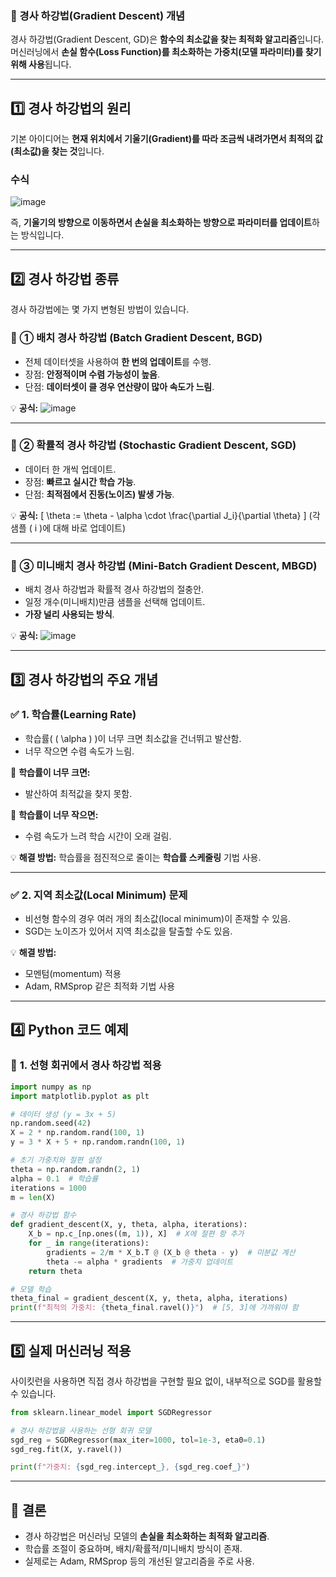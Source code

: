 ### 📌 경사 하강법(Gradient Descent) 개념
경사 하강법(Gradient Descent, GD)은 **함수의 최소값을 찾는 최적화 알고리즘**입니다. 머신러닝에서 **손실 함수(Loss Function)를 최소화하는 가중치(모델 파라미터)를 찾기 위해 사용**됩니다.

---

## 1️⃣ **경사 하강법의 원리**
기본 아이디어는 **현재 위치에서 기울기(Gradient)를 따라 조금씩 내려가면서 최적의 값(최소값)을 찾는 것**입니다.

### 수식

![image](https://github.com/user-attachments/assets/d5c11fed-5adf-4c85-854c-4f084c1e70f7)


즉, **기울기의 방향으로 이동하면서 손실을 최소화하는 방향으로 파라미터를 업데이트**하는 방식입니다.

---

## 2️⃣ **경사 하강법 종류**
경사 하강법에는 몇 가지 변형된 방법이 있습니다.

### 🔹 ① 배치 경사 하강법 (Batch Gradient Descent, BGD)
- 전체 데이터셋을 사용하여 **한 번의 업데이트**를 수행.
- 장점: **안정적이며 수렴 가능성이 높음**.
- 단점: **데이터셋이 클 경우 연산량이 많아 속도가 느림**.

💡 **공식:**
![image](https://github.com/user-attachments/assets/b4a95aea-d663-4ea7-832d-c6c6e916579d)


---

### 🔹 ② 확률적 경사 하강법 (Stochastic Gradient Descent, SGD)
- 데이터 한 개씩 업데이트.
- 장점: **빠르고 실시간 학습 가능**.
- 단점: **최적점에서 진동(노이즈) 발생 가능**.

💡 **공식:**
\[
\theta := \theta - \alpha \cdot \frac{\partial J_i}{\partial \theta}
\]
(각 샘플 \( i \)에 대해 바로 업데이트)

---

### 🔹 ③ 미니배치 경사 하강법 (Mini-Batch Gradient Descent, MBGD)
- 배치 경사 하강법과 확률적 경사 하강법의 절충안.
- 일정 개수(미니배치)만큼 샘플을 선택해 업데이트.
- **가장 널리 사용되는 방식**.

💡 **공식:**
![image](https://github.com/user-attachments/assets/b8754291-0ba3-43de-abe3-cbc7b1400fdf)


---

## 3️⃣ **경사 하강법의 주요 개념**
### ✅ **1. 학습률(Learning Rate)**
- 학습률( \( \alpha \) )이 너무 크면 최소값을 건너뛰고 발산함.
- 너무 작으면 수렴 속도가 느림.

🔽 **학습률이 너무 크면:**
  - 발산하여 최적값을 찾지 못함.

🔼 **학습률이 너무 작으면:**
  - 수렴 속도가 느려 학습 시간이 오래 걸림.

💡 **해결 방법:** 학습률을 점진적으로 줄이는 **학습률 스케줄링** 기법 사용.

---

### ✅ **2. 지역 최소값(Local Minimum) 문제**
- 비선형 함수의 경우 여러 개의 최소값(local minimum)이 존재할 수 있음.
- SGD는 노이즈가 있어서 지역 최소값을 탈출할 수도 있음.

💡 **해결 방법:** 
- 모멘텀(momentum) 적용
- Adam, RMSprop 같은 최적화 기법 사용

---

## 4️⃣ **Python 코드 예제**
### 🔹 **1. 선형 회귀에서 경사 하강법 적용**
```python
import numpy as np
import matplotlib.pyplot as plt

# 데이터 생성 (y = 3x + 5)
np.random.seed(42)
X = 2 * np.random.rand(100, 1)
y = 3 * X + 5 + np.random.randn(100, 1)

# 초기 가중치와 절편 설정
theta = np.random.randn(2, 1)
alpha = 0.1  # 학습률
iterations = 1000
m = len(X)

# 경사 하강법 함수
def gradient_descent(X, y, theta, alpha, iterations):
    X_b = np.c_[np.ones((m, 1)), X]  # X에 절편 항 추가
    for _ in range(iterations):
        gradients = 2/m * X_b.T @ (X_b @ theta - y)  # 미분값 계산
        theta -= alpha * gradients  # 가중치 업데이트
    return theta

# 모델 학습
theta_final = gradient_descent(X, y, theta, alpha, iterations)
print(f"최적의 가중치: {theta_final.ravel()}")  # [5, 3]에 가까워야 함
```

---

## 5️⃣ **실제 머신러닝 적용**
사이킷런을 사용하면 직접 경사 하강법을 구현할 필요 없이, 내부적으로 SGD를 활용할 수 있습니다.

```python
from sklearn.linear_model import SGDRegressor

# 경사 하강법을 사용하는 선형 회귀 모델
sgd_reg = SGDRegressor(max_iter=1000, tol=1e-3, eta0=0.1)
sgd_reg.fit(X, y.ravel())

print(f"가중치: {sgd_reg.intercept_}, {sgd_reg.coef_}")
```

---

## 🎯 **결론**
- 경사 하강법은 머신러닝 모델의 **손실을 최소화하는 최적화 알고리즘**.
- 학습률 조절이 중요하며, 배치/확률적/미니배치 방식이 존재.
- 실제로는 Adam, RMSprop 등의 개선된 알고리즘을 주로 사용.
